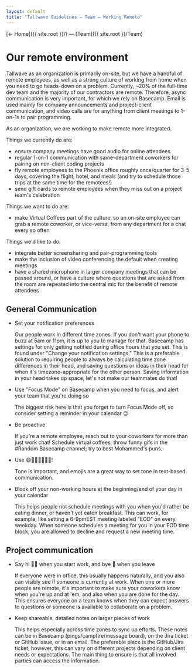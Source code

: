 ```yaml
---
layout: default
title: "Tallwave Guidelines — Team — Working Remote"
---
```


[&larr; Home]({{ site.root }}/) &mdash; [Team]({{ site.root }}/Team)

# Our remote environment

Tallwave as an organization is primarily on-site, but we have a handful of remote employees, as well as a strong culture of working from home when you need to go heads-down on a problem. Currently, ~20% of the full-time dev team and the majority of our contractors are remote. Therefore, async communication is very important, for which we rely on Basecamp. Email is used mainly for company announcements and project-client communication, and video calls are for anything from client meetings to 1-on-1s to pair programming.

As an organization, we are working to make remote more integrated.

Things we currently do are:
* ensure company meetings have good audio for online attendees
* regular 1-on-1 communication with same-department coworkers for pairing on non-client coding projects
* fly remote employees to the Phoenix office roughly once/quarter for 3-5 days, covering the flight, hotel, and meals (and try to schedule those trips at the same time for the remotees!)
* send gift cards to remote employees when they miss out on a project team's celebration

Things we want to do are:
* make Virtual Coffees part of the culture, so an on-site employee can grab a remote coworker, or vice-versa, from any department for a chat every so often

Things we'd like to do:
* integrate better screensharing and pair-programming tools
* make the inclusion of video conferencing the default when creating meetings
* have a shared microphone in larger company meetings that can be passed around, or have a culture where questions that are asked from the room are repeated into the central mic for the benefit of remote attendees

## General Communication

* Set your notification preferences

  Our people work in different time zones. If you don't want your phone to buzz at 5am or 11pm, it is up to you to manage for that. Basecamp has settings for only getting notified during office hours that you set. This is found under "Change your notification settings." This is a preferable solution to requiring people to always be calculating time zone differences in their head, and saving questions or ideas in their head for when it's timezone-appropriate for the other person. Saving information in your head takes up space, let's not make our teammates do that!

* Use "Focus Mode" on Basecamp when you need to focus, and alert your team that you're doing so

  The biggest risk here is that you forget to turn Focus Mode off, so consider setting a reminder in your calendar 😉

* Be proactive

  If you're a remote employee, reach out to your coworkers for more than just work chat! Schedule virtual coffees; throw funny gifs in the #Random Basecamp channel; try to best Mohammed's puns.

* Use 😄🙋🏼‍🤜🏼🤛🏼!

  Tone is important, and emojis are a great way to set tone in text-based communication.

* Block off your non-working hours at the beginning/end of your day in your calendar

  This helps people not schedule meetings with you when you'd rather be eating dinner, or haven't yet eaten breakfast. This can work, for example, like setting a 6-9pmEST meeting labeled "EOD" on every weekday. When someone schedules a meeting for you in your EOD time block, you are allowed to decline and request a new meeting time.

## Project communication

* Say hi 👋🏻 when you start work, and bye 🌊 when you leave

  If everyone were in office, this usually happens naturally, and you also can visibly see if someone is currently at work. When one or more people are remote, it's important to make sure your coworkers know when you're up and at 'em, and also when you are done for the day. This ensures everyone on a team knows when they can expect answers to questions or someone is available to collaborate on a problem.

* Keep shareable, detailed notes on larger pieces of work

  This helps especially across time zones to sync up efforts. These notes can be in Basecamp (pings/campfire/message board), on the Jira ticket or GitHub issue, or in an email. The preferable place is the GitHub/Jira ticket; however, this can vary on different projects depending on client needs or expectations. The main thing to ensure is that all involved parties can access the information.
